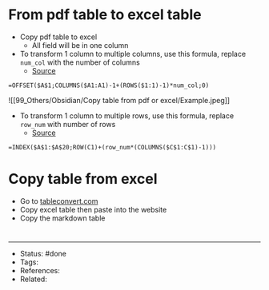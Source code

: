 # From pdf table to excel table
- Copy pdf table to excel
	- All field will be in one column
- To transform 1 column to multiple columns, use this formula, replace `num_col` with the number of columns
	- [Source](https://www.extendoffice.com/documents/excel/681-excel-change-columns-to-rows.html)

```
=OFFSET($A$1;COLUMNS($A1:A1)-1+(ROWS($1:1)-1)*num_col;0)
```

![[99_Others/Obsidian/Copy table from pdf or excel/Example.jpeg]]
- To transform 1 column to multiple rows, use this formula, replace `row_num` with number of rows
	- [Source](https://www.extendoffice.com/documents/excel/681-excel-change-columns-to-rows.html)

```
=INDEX($A$1:$A$20;ROW(C1)+(row_num*(COLUMNS($C$1:C$1)-1)))
```

# Copy table from excel
- Go to [tableconvert.com](https://tableconvert.com/excel-to-markdown)
- Copy excel table then paste into the website
- Copy the markdown table

#
---
- Status: #done
- Tags:
- References:
- Related:
